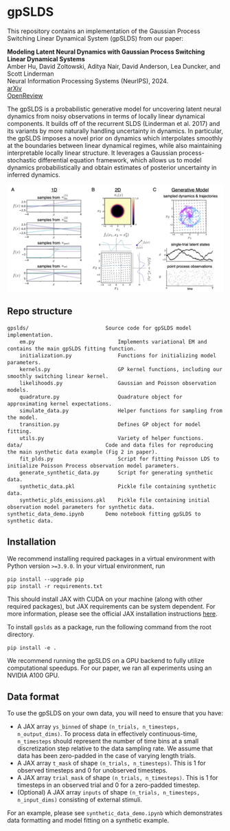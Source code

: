 # gpSLDS

This repository contains an implementation of the Gaussian Process Switching Linear Dynamical System (gpSLDS) from our paper:

**Modeling Latent Neural Dynamics with Gaussian Process Switching Linear Dynamical Systems**  
Amber Hu, David Zoltowski, Aditya Nair, David Anderson, Lea Duncker, and Scott Linderman\
Neural Information Processing Systems (NeurIPS), 2024.\
[arXiv](https://arxiv.org/abs/2408.03330)  
[OpenReview](https://openreview.net/forum?id=LX1lwP90kt&referrer=%5Bthe%20profile%20of%20Amber%20Hu%5D(%2Fprofile%3Fid%3D~Amber_Hu1))

The gpSLDS is a probabilistic generative model for uncovering latent neural dynamics from noisy observations in terms of locally linear dynamical components. It builds off of the recurrent SLDS (Linderman et al. 2017) and its variants by more naturally handling uncertainty in dynamics. In particular, the gpSLDS imposes a novel prior on dynamics which interpolates smoothly at the boundaries between linear dynamical regimes, while also maintaining interpretable locally linear structure. It leverages a Gaussian process-stochastic differential equation framework, which allows us to model dynamics probabilistically and obtain estimates of posterior uncertainty in inferred dynamics.

![](./figs/gpslds_fig1.png)

## Repo structure
```
gpslds/                         Source code for gpSLDS model implementation.
    em.py                           Implements variational EM and contains the main gpSLDS fitting function.
    initialization.py               Functions for initializing model parameters.
    kernels.py                      GP kernel functions, including our smoothly switching linear kernel.
    likelihoods.py                  Gaussian and Poisson observation models.
    quadrature.py                   Quadrature object for approximating kernel expectations.
    simulate_data.py                Helper functions for sampling from the model.
    transition.py                   Defines GP object for model fitting.
    utils.py                        Variety of helper functions.
data/                           Code and data files for reproducing the main synthetic data example (Fig 2 in paper).
    fit_plds.py                     Script for fitting Poisson LDS to initialize Poisson Process observation model parameters.
    generate_synthetic_data.py      Script for generating synthetic data.
    synthetic_data.pkl              Pickle file containing synthetic data.
    synthetic_plds_emissions.pkl    Pickle file containing initial observation model parameters for synthetic data.
synthetic_data_demo.ipynb       Demo notebook fitting gpSLDS to synthetic data.
```

## Installation
We recommend installing required packages in a virtual environment with Python version `>=3.9.0`. In your virtual environment, run
```
pip install --upgrade pip
pip install -r requirements.txt
```
This should install JAX with CUDA on your machine (along with other required packages), but JAX requirements can be system dependent. For more information, please see the official JAX installation instructions [here](https://github.com/jax-ml/jax#installation).

To install `gpslds` as a package, run the following command from the root directory.
```
pip install -e .
```

We recommend running the gpSLDS on a GPU backend to fully utilize computational speedups. For our paper, we ran all experiments using an NVIDIA A100 GPU. 

## Data format
To use the gpSLDS on your own data, you will need to ensure that you have:
- A JAX array `ys_binned` of shape `(n_trials, n_timesteps, n_output_dims)`. To process data in effectively continuous-time, `n_timesteps` should represent the number of time bins at a small discretization step relative to the data sampling rate. We assume that data has been zero-padded in the case of varying length trials.
- A JAX array `t_mask` of shape `(n_trials, n_timesteps)`. This is 1 for observed timesteps and 0 for unobserved timesteps.
- A JAX array `trial_mask` of shape `(n_trials, n_timesteps)`. This is 1 for timesteps in an observed trial and 0 for a zero-padded timestep.
- (Optional) A JAX array `inputs` of shape `(n_trials, n_timesteps, n_input_dims)` consisting of external stimuli.

For an example, please see `synthetic_data_demo.ipynb` which demonstrates data formatting and model fitting on a synthetic example.
